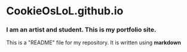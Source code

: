 # CookieOsLoL.github.io
### I am an artist and student. This is my portfolio site.
This is a "README" file for my repository. It is written using **markdown**
